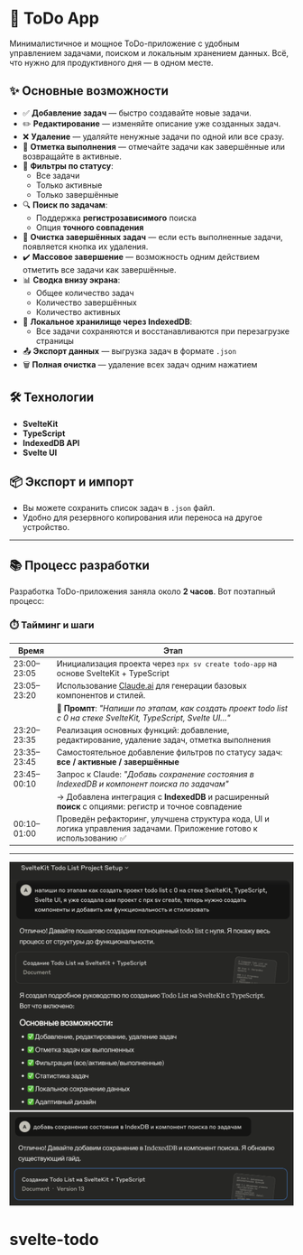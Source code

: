 # 📝 ToDo App

Минималистичное и мощное ToDo-приложение с удобным управлением задачами, поиском и локальным хранением данных. Всё, что нужно для продуктивного дня — в одном месте.

## ✨ Основные возможности

- ✅ **Добавление задач** — быстро создавайте новые задачи.
- ✏️ **Редактирование** — изменяйте описание уже созданных задач.
- ❌ **Удаление** — удаляйте ненужные задачи по одной или все сразу.
- 📌 **Отметка выполнения** — отмечайте задачи как завершённые или возвращайте в активные.
- 📁 **Фильтры по статусу**:
  - Все задачи
  - Только активные
  - Только завершённые
- 🔍 **Поиск по задачам**:
  - Поддержка **регистрозависимого** поиска
  - Опция **точного совпадения**
- 🧹 **Очистка завершённых задач** — если есть выполненные задачи, появляется кнопка их удаления.
- ✔️ **Массовое завершение** — возможность одним действием отметить все задачи как завершённые.
- 📊 **Сводка внизу экрана**:
  - Общее количество задач
  - Количество завершённых
  - Количество активных
- 💾 **Локальное хранилище через IndexedDB**:
  - Все задачи сохраняются и восстанавливаются при перезагрузке страницы
- 📤 **Экспорт данных** — выгрузка задач в формате `.json`
- 🗑️ **Полная очистка** — удаление всех задач одним нажатием

## 🛠️ Технологии

- **SvelteKit**
- **TypeScript**
- **IndexedDB API**
- **Svelte UI**

## 📦 Экспорт и импорт

- Вы можете сохранить список задач в `.json` файл.
- Удобно для резервного копирования или переноса на другое устройство.

---
## 📚 Процесс разработки

Разработка ToDo-приложения заняла около **2 часов**. Вот поэтапный процесс:

### ⏱️ Тайминг и шаги

| Время       | Этап                                                                                      |
|-------------|--------------------------------------------------------------------------------------------|
| 23:00–23:05   | Инициализация проекта через `npx sv create todo-app` на основе SvelteKit + TypeScript    |
| 23:05–23:20   | Использование [Claude.ai](https://claude.ai) для генерации базовых компонентов и стилей. |
|             | 💬 **Промпт**: _"Напиши по этапам, как создать проект todo list с 0 на стеке SvelteKit, TypeScript, Svelte UI..."_ |
| 23:20–23:35   | Реализация основных функций: добавление, редактирование, удаление задач, отметка выполнения |
| 23:35–23:45   | Самостоятельное добавление фильтров по статусу задач: **все / активные / завершённые**    |
| 23:45–00:10   | Запрос к Claude: _"Добавь сохранение состояния в IndexedDB и компонент поиска по задачам"_ |
|             | → Добавлена интеграция с **IndexedDB** и расширенный **поиск** с опциями: регистр и точное совпадение |
| 00:10–01:00   | Проведён рефакторинг, улучшена структура кода, UI и логика управления задачами. Приложение готово к использованию ✅ |

---
![пример промта](static/prompt.png)
![пример промта 2](static/prompt2.png)
# svelte-todo
